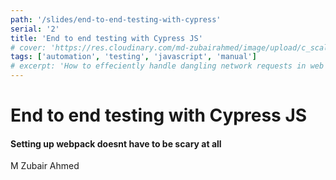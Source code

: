 ```yaml
---
path: '/slides/end-to-end-testing-with-cypress'
serial: '2'
title: 'End to end testing with Cypress JS'
# cover: 'https://res.cloudinary.com/md-zubairahmed/image/upload/c_scale,w_400/v1562127661/marius-serban-Bsway5_hstw-unsplash_mas3hc.jpg'
tags: ['automation', 'testing', 'javascript', 'manual']
# excerpt: 'How to effeciently handle dangling network requests in web app.'
---
```


# End to end testing with Cypress JS

#### Setting up webpack doesnt have to be scary at all

M Zubair Ahmed
